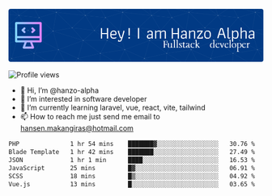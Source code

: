![Header](./github-header-image.png)

![Profile views](https://gpvc.arturio.dev/hanzo-alpha)

- 👋 Hi, I’m @hanzo-alpha
- 👀 I’m interested in software developer
- 🌱 I’m currently learning laravel, vue, react, vite, tailwind
- 📫 How to reach me just send me email to hansen.makangiras@hotmail.com 

<!---
hanzo-alpha/hanzo-alpha is a ✨ special ✨ repository because its `README.md` (this file) appears on your GitHub profile.
You can click the Preview link to take a look at your changes.
--->

<!--START_SECTION:waka-->

```text
PHP              1 hr 54 mins    ███████▓░░░░░░░░░░░░░░░░░   30.76 %
Blade Template   1 hr 42 mins    ███████░░░░░░░░░░░░░░░░░░   27.49 %
JSON             1 hr 1 min      ████░░░░░░░░░░░░░░░░░░░░░   16.53 %
JavaScript       25 mins         █▓░░░░░░░░░░░░░░░░░░░░░░░   06.91 %
SCSS             18 mins         █▒░░░░░░░░░░░░░░░░░░░░░░░   04.92 %
Vue.js           13 mins         █░░░░░░░░░░░░░░░░░░░░░░░░   03.65 %
```

<!--END_SECTION:waka-->
